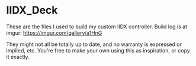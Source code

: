 # IIDX_Deck

These are the files I used to build my custom IIDX controller. Build log is at imgur: https://imgur.com/gallery/a1HnG

They might not all be totally up to date, and no warranty is expressed or implied, etc. You're free to make your own using this as inspiration, or copy it exactly.
